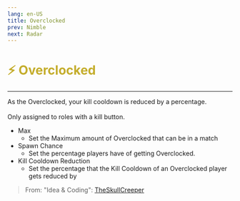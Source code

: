 ```yaml
---
lang: en-US
title: Overclocked
prev: Nimble
next: Radar
---
```


# <font color=#c4ad2c>⚡ <b>Overclocked</b></font> <Badge text="Helpful" type="tip" vertical="middle"/>
---

As the Overclocked, your kill cooldown is reduced by a percentage.<br><br>
Only assigned to roles with a kill button.
* Max
  * Set the Maximum amount of Overclocked that can be in a match
* Spawn Chance
  * Set the percentage players have of getting Overclocked.
* Kill Cooldown Reduction
  * Set the percentage that the Kill Cooldown of an Overclocked player gets reduced by

> From: "Idea & Coding": [TheSkullCreeper](https://github.com/Loonie-Toons/)